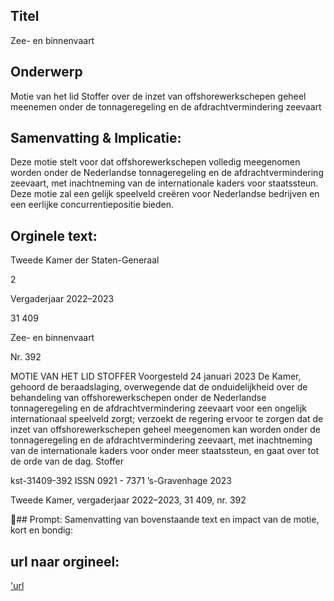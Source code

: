 ## Titel
Zee- en binnenvaart
## Onderwerp
Motie van het lid Stoffer over de inzet van offshorewerkschepen geheel meenemen onder de tonnageregeling en de afdrachtvermindering zeevaart 
## Samenvatting & Implicatie:

Deze motie stelt voor dat offshorewerkschepen volledig meegenomen worden onder de Nederlandse tonnageregeling en de afdrachtvermindering zeevaart, met inachtneming van de internationale kaders voor staatssteun. Deze motie zal een gelijk speelveld creëren voor Nederlandse bedrijven en een eerlijke concurrentiepositie bieden.
## Orginele text:


Tweede Kamer der Staten-Generaal

2

Vergaderjaar 2022–2023

31 409

Zee- en binnenvaart

Nr. 392

MOTIE VAN HET LID STOFFER
Voorgesteld 24 januari 2023
De Kamer,
gehoord de beraadslaging,
overwegende dat de onduidelijkheid over de behandeling van offshorewerkschepen onder de Nederlandse tonnageregeling en de afdrachtvermindering zeevaart voor een ongelijk internationaal speelveld zorgt;
verzoekt de regering ervoor te zorgen dat de inzet van offshorewerkschepen geheel meegenomen kan worden onder de tonnageregeling en
de afdrachtvermindering zeevaart, met inachtneming van de internationale kaders voor onder meer staatssteun,
en gaat over tot de orde van de dag.
Stoffer

kst-31409-392
ISSN 0921 - 7371
’s-Gravenhage 2023

Tweede Kamer, vergaderjaar 2022–2023, 31 409, nr. 392

## Prompt:
Samenvatting van bovenstaande text en impact van de motie, kort en bondig:

## url naar orgineel:
['url](https://gegevensmagazijn.tweedekamer.nl/OData/v4/2.0/Document(26f17e03-170d-4925-af5c-197889b93c9b)/resource)
